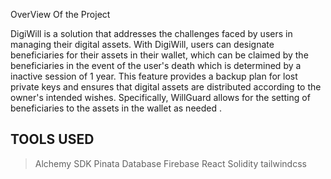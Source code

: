 OverView Of the Project

DigiWill is a solution that addresses the challenges faced by users in managing their digital assets. 
With DigiWill, users can designate beneficiaries for their assets in their wallet, which can be claimed by the beneficiaries in the event of the user's death which is determined by a inactive session of 1 year. 
This feature provides a backup plan for lost private keys and ensures that digital assets are distributed according to the owner's intended wishes.
Specifically, WillGuard allows for the setting of beneficiaries to the assets in the wallet as needed  .



TOOLS USED
----------
>Alchemy SDK
>Pinata Database
>Firebase
>React
>Solidity
>tailwindcss
